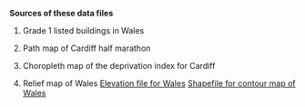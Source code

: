 **Sources of these data files**

1. Grade 1 listed buildings in Wales

2. Path map of Cardiff half marathon

3. Choropleth map of the deprivation index for Cardiff

4. Relief map of Wales
[Elevation file for Wales](https://ec.europa.eu/eurostat/web/gisco/geodata/reference-data/elevation/copernicus-dem/elevation)
[Shapefile for contour map of Wales](https://datashare.ed.ac.uk/handle/10283/2410?show=full)
